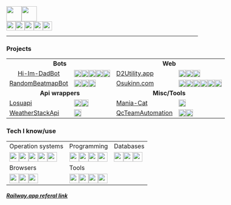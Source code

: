 <div style="align:center"><a herf="https://github.com/LiskIsBest"><img height=40vh src="https://img.shields.io/badge/GitHub-Darien Moore-100000?style=for-the-badge&logo=github&logoColor=white"></a><img height=40vh src="https://komarev.com/ghpvc/?username=LiskIsBest&style=for-the-badge&label=Profile+Visits"></div>

<div style="align:center"><a href="mailto:liskisbest@gmail.com"><img height=24vh src="https://img.shields.io/badge/Gmail-D14836?style=for-the-badge&logo=gmail&logoColor=white"></a><img height=24vh src="https://img.shields.io/badge/Lisk-7289DA?style=for-the-badge&logo=discord&logoColor=white"><a href="https://www.linkedin.com/in/darien-moore-280692225/"><img height=24vh src="https://img.shields.io/badge/LinkedIn-0077B5?style=for-the-badge&logo=linkedin&logoColor=white"></a><a href="https://www.youtube.com/@lisk"><img height=24vh src="https://img.shields.io/badge/YouTube-FF0000?style=for-the-badge&logo=youtube&logoColor=white"></a><a href="https://osu.ppy.sh/users/12687897"><img height=24vh src="https://img.shields.io/badge/Osu-ff66aa?style=for-the-badge&logo=Osu&logoColor=white"></a></div>

---

### Projects
<table style="width:800px">
  <tr>
    <td colspan="2" style="text-align:center; font-weight:bold">Bots</td>
    <td colspan="2" style="text-align:center; font-weight:bold">Web</td>
  </tr>
  <tr>
    <td style="text-align:center"><a href="https://github.com/LiskIsBest/Hi-Im-DadBot">Hi-Im-DadBot</a></td>
    <td><img height=19vh src="https://img.shields.io/badge/Node.js-43853D?style=for-the-badge&logo=node.js&logoColor=white"><img height=19vh src="https://img.shields.io/badge/Discord.js-7289DA?style=for-the-badge&logo=discord&logoColor=white"><img height=19vh src="https://img.shields.io/badge/JavaScript-323330?style=for-the-badge&logo=javascript&logoColor=F7DF1E"><img height=19vh src="https://img.shields.io/badge/MySQL-005C84?style=for-the-badge&logo=mysql&logoColor=F29111"><img height=19vh src="https://img.shields.io/badge/Railway-2C0A5C?style=for-the-badge&logo=railway&logoColor=white"></td>
    <td><a href="https://github.com/LiskIsBest/d2utility">D2Utility.app</a></td>
    <td><img height=19vh src="https://img.shields.io/badge/Python-3776AB?style=for-the-badge&logo=python&logoColor=white"><img height=19vh src="https://img.shields.io/badge/Fastapi-009485?style=for-the-badge&logo=fastapi&logoColor=white"><img height=19vh src="https://img.shields.io/badge/Railway-2C0A5C?style=for-the-badge&logo=railway&logoColor=white"></td>
  </tr>
  <tr>
    <td style="text-align:center"><a href="https://github.com/LiskIsBest/RandomBeatmapBot">RandomBeatmapBot</a></td>
    <td><img height=19vh src="https://img.shields.io/badge/Python-3776AB?style=for-the-badge&logo=python&logoColor=white"><img height=19vh src="https://img.shields.io/badge/Pycord-7289DA?style=for-the-badge&logo=discord&logoColor=white"><img height=19vh src="https://img.shields.io/badge/Railway-2C0A5C?style=for-the-badge&logo=railway&logoColor=white"></td>
    <td><a href="https://github.com/LiskIsBest/Osukinn">Osukinn.com</a></td>
    <td><img height=19vh src="https://img.shields.io/badge/Python-3776AB?style=for-the-badge&logo=python&logoColor=white"><img height=19vh src="https://img.shields.io/badge/Fastapi-009485?style=for-the-badge&logo=fastapi&logoColor=white"><img height=19vh src="https://img.shields.io/badge/Svelte-4A4A55?style=for-the-badge&logo=svelte&logoColor=FF3E00"><img height=19vh src="https://img.shields.io/badge/Bootstrap-563D7C?style=for-the-badge&logo=bootstrap&logoColor=white"><img height=19vh src="https://img.shields.io/badge/MongoDB-4EA94B?style=for-the-badge&logo=mongodb&logoColor=white"><img height=19vh src="https://img.shields.io/badge/Railway-2C0A5C?style=for-the-badge&logo=railway&logoColor=white"></td>
  </tr>
  <tr>
    <td colspan="2" style="text-align:center; font-weight:bold">Api wrappers</td>
    <td colspan="2" style="text-align:center; font-weight:bold">Misc/Tools</td>
  </tr>
  <tr>
    <td><a href="https://github.com/LiskIsBest/Losuapi">Losuapi</a></td>
    <td><img height=19vh src="https://img.shields.io/badge/Python-3776AB?style=for-the-badge&logo=python&logoColor=white"><img height=19vh src="https://img.shields.io/badge/Osu api-ff66aa?style=for-the-badge&logo=Osu&logoColor=white"></td>
    <td><a href="https://github.com/LiskIsBest/Mania-Cat-Lisk">Mania-Cat</a></td>
    <td><img height=19vh src="https://img.shields.io/badge/Python-3776AB?style=for-the-badge&logo=python&logoColor=white"></td>
  </tr>
  <tr>
    <td><a href="https://github.com/LiskIsBest/WeatherStackApi">WeatherStackApi</a></td>
    <td><img height=19vh src="https://img.shields.io/badge/Python-3776AB?style=for-the-badge&logo=python&logoColor=white"></td>
    <td><a href="https://github.com/LiskIsBest/QcTeamAutomation">QcTeamAutomation</a></td>
    <td><img height=19vh src="https://img.shields.io/badge/Python-3776AB?style=for-the-badge&logo=python&logoColor=white"><img height="19vh" src="https://img.shields.io/badge/Selenium-4bcc5a?style=for-the-badge&logo=selenium&logoColor=white"></img></td>
  </tr>
</table>

### Tech I know/use
<table style="width:800px">
  <tr>
    <td>Operation systems</td>
    <td>Programming</td>
    <td>Databases</td>
  </tr>
  <tr>
    <td><img height=25vh src="https://img.shields.io/badge/Fedora-294172?style=for-the-badge&logo=fedora&logoColor=white"><img height=25vh src="https://img.shields.io/badge/Windows 11-0078D6?style=for-the-badge&logo=windows&logoColor=white"><img height=25vh src="https://img.shields.io/badge/Windows 10-0078D6?style=for-the-badge&logo=windows&logoColor=white"><img height="25vh" src="https://img.shields.io/badge/manjaro-35BF5C?style=for-the-badge&logo=manjaro&logoColor=white"><img height="25vh" src="https://img.shields.io/badge/Android-3DDC84?style=for-the-badge&logo=android&logoColor=white"></td>
    <td><img height="25vh" src="https://img.shields.io/badge/Python-3776AB?style=for-the-badge&logo=python&logoColor=white"><img height="25vh" src="https://img.shields.io/badge/Rust-000000?style=for-the-badge&logo=rust&logoColor=white"><img height="25vh" src="https://img.shields.io/badge/JavaScript-F7DF1E?style=for-the-badge&logo=javascript&logoColor=black"><img height="25vh" src="https://img.shields.io/badge/Go-00ADD8?style=for-the-badge&logo=go&logoColor=white"></td>
    <td><img height="25vh" src="https://img.shields.io/badge/MongoDB-4EA94B?style=for-the-badge&logo=mongodb&logoColor=white"><img height="25vh" src="https://img.shields.io/badge/SQLite-07405E?style=for-the-badge&logo=sqlite&logoColor=white"><img height="25vh" src="https://img.shields.io/badge/MySQL-00000F?style=for-the-badge&logo=mysql&logoColor=white"></td>
  </tr>
  <tr>
    <td>Browsers</td>
    <td>Tools</td>
  </tr>
  <tr>
    <td><img height="25vh" src="https://img.shields.io/badge/Brave-FF1B2D?style=for-the-badge&logo=Brave&logoColor=white"><img height="25vh" src="https://img.shields.io/badge/Firefox-FF7139?style=for-the-badge&logo=Firefox-Browser&logoColor=white"><img height="25vh" src="https://img.shields.io/badge/Chrome-4285F4?style=for-the-badge&logo=Google-chrome&logoColor=white"></td>
    <td><img height="25vh" src="https://img.shields.io/badge/Jamf-40406F?style=for-the-badge"><img height="25vh" src="https://img.shields.io/badge/Selenium-4bcc5a?style=for-the-badge&logo=selenium&logoColor=white"><img height="25vh" src="https://img.shields.io/badge/ServiceNow-298D46?style=for-the-badge&logoColor=white"><img height="25vh" src="https://img.shields.io/badge/VScode-0078D4?style=for-the-badge&logo=visual%20studio%20code&logoColor=white"></td>
  </tr>
</table>

##### [Railway.app referal link](https://railway.app?referralCode=YAPFrw)

